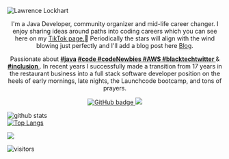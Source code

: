 ![Lawrence Lockhart](https://github.com/onesirian/onesirian/blob/master/linkedinbanner2.png)

<p align="center">I'm a Java Developer, community organizer and mid-life career changer.  I enjoy sharing ideas around paths into coding careers which you can see here on my <a href="https://www.tiktok.com/@onesirian">TikTok page.</a>🎥  Periodically the stars will align with the wind blowing just perfectly and I'll add a blog post here <a href="http://justcodealready.blogspot.com/">Blog</a>.</p>

<p align="center">Passionate about 
  <b> 
    <u><a href="https://twitter.com/hashtag/java/">#java</a></u> 
    <u><a href="https://twitter.com/hashtag/code/">#code </a></u> 
    <u><a href="https://twitter.com/hashtag/codenewbies/">#codeNewbies </a></u> 
    <u><a href="https://twitter.com/hashtag/aws/">#AWS </a></u> 
    <u><a href="https://twitter.com/hashtag/blacktechtwitter/">#blacktechtwitter </a></u>
  </b> 
  & 
  <b> 
     <u><a href="https://twitter.com/hashtag/inclusion/">#inclusion </a></u> 
  </b>. 
  In recent years I successfully made a transition from 17 years in the restaurant business into a full stack software developer position on the heels of early mornings, late nights, the Launchcode bootcamp, and tons of prayers. </p>

<p align="center">
  <a href="https://github.com/onesirian?tab=followers">
    <img src="https://img.shields.io/github/followers/onesirian?label=Followers&logo=GitHub&style=for-the-badge" alt="GitHub badge" />
  </a>
  <a href="https://twitter.com/LDLockhartJr">
    <img src="https://img.shields.io/twitter/follow/onesirian?label=Twitter&logo=twitter&style=for-the-badge" />
  </a>

![github stats](https://github-readme-stats.vercel.app/api?username=onesirian&show_icons=true&count_private=true&include_all_commits=true&hide=stars)  
[![Top Langs](https://github-readme-stats.vercel.app/api/top-langs/?username=onesirian)](https://github.com/onesirian/github-readme-stats)

<a href="https://github.com/onesirian">
  <img align="center" src="https://github-readme-stats.vercel.app/api/top-langs/?username=onesirian&count_private=true" />
</a>

![visitors](https://visitor-badge.laobi.icu/badge?page_id=onesirian.onesirian)
</p>

